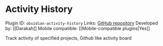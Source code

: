 # Activity History

Plugin ID: `obsidian-activity-history`
Links: [GitHub repository](https://github.com/Darakah/obsidian-activity-history)
Developed by: [[Darakah]]
Mobile compatible: [[Mobile-compatible plugins|Yes]]

Track activity of specified projects, Github like activity board
